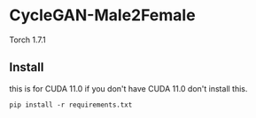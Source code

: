 # CycleGAN-Male2Female

Torch 1.7.1

## Install 
this is for CUDA 11.0
if you don't have CUDA 11.0 don't install this.
```
pip install -r requirements.txt
```

